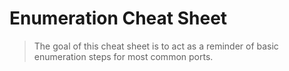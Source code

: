 # Enumeration Cheat Sheet
> The goal of this cheat sheet is to act as a reminder of basic enumeration steps for most common ports.
